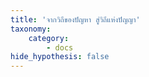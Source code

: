 ```yaml
---
title: 'จากวิถีของปัญหา สู่วิถีแห่งปัญญา'
taxonomy:
    category:
        - docs
hide_hypothesis: false
---
```


